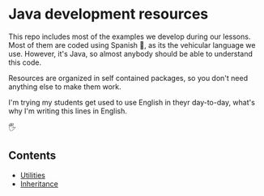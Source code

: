 # Java development resources

This repo includes most of the examples we develop during our lessons. Most of them are coded using Spanish 💃, as its the vehicular language we use. However, it's Java, so almost anybody should be able to understand this code.

Resources are organized in self contained packages, so you don't need anything else to make them work.

I'm trying my students get used to use English in theyr day-to-day, what's why I'm writing this lines in English.

🖐️

## Contents

- [Utilities](./docs/utilities.md)
- [Inheritance](./docs/inheritance.md)
